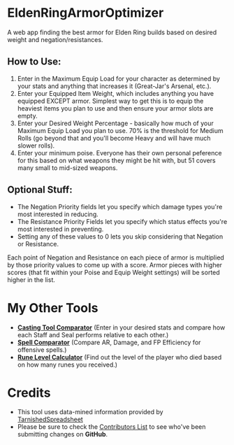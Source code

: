 # EldenRingArmorOptimizer
A web app finding the best armor for Elden Ring builds based on desired weight and negation/resistances.

## How to Use:

1. Enter in the Maximum Equip Load for your character as determined by your stats and anything that increases it (Great-Jar's Arsenal, etc.).
2. Enter your Equipped Item Weight, which includes anything you have equipped EXCEPT armor.  Simplest way to get this is to equip the heaviest items you plan to use and then ensure your armor slots are empty.
3. Enter your Desired Weight Percentage - basically how much of your Maximum Equip Load you plan to use.  70% is the threshold for Medium Rolls (go beyond that and you'll become Heavy and will have much slower rolls).
4. Enter your minimum poise.  Everyone has their own personal peference for this based on what weapons they might be hit with, but 51 covers many small to mid-sized weapons.

## Optional Stuff:

* The Negation Priority fields let you specify which damage types you're most interested in reducing.
* The Resistance Priority Fields let you specify which status effects you're most interested in preventing.
* Setting any of these values to 0 lets you skip considering that Negation or Resistance.

Each point of Negation and Resistance on each piece of armor is multiplied by those priority values to come up with a score.  Armor pieces with higher scores (that fit within your Poise and Equip Weight settings) will be sorted higher in the list.


# My Other Tools

* **[Casting Tool Comparator](https://jerp.tv/eldenring/spelltools/)** (Enter in your desired stats and compare how each Staff and Seal performs relative to each other.)
* **[Spell Comparator](https://jerp.tv/eldenring/spells/)** (Compare AR, Damage, and FP Efficiency for offensive spells.)
* **[Rune Level Calculator](https://jerp.tv/eldenring/runes/)** (Find out the level of the player who died based on how many runes you received.)

# Credits

* This tool uses data-mined information provided by [TarnishedSpreadsheet](https://www.reddit.com/user/tarnishedspreadsheet)
* Please be sure to check the [Contributors List](https://github.com/jerpdoesgames/EldenRingArmorOptimizer/graphs/contributors) to see who've been submitting changes on **GitHub**.
